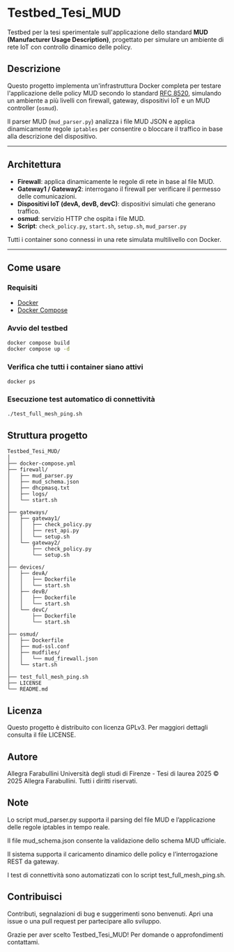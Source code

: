 # Testbed_Tesi_MUD

Testbed per la tesi sperimentale sull'applicazione dello standard **MUD (Manufacturer Usage Description)**, progettato per simulare un ambiente di rete IoT con controllo dinamico delle policy.

## Descrizione

Questo progetto implementa un'infrastruttura Docker completa per testare l'applicazione delle policy MUD secondo lo standard [RFC 8520](https://datatracker.ietf.org/doc/html/rfc8520), simulando un ambiente a più livelli con firewall, gateway, dispositivi IoT e un MUD controller (`osmud`).

Il parser MUD (`mud_parser.py`) analizza i file MUD JSON e applica dinamicamente regole `iptables` per consentire o bloccare il traffico in base alla descrizione del dispositivo.

---

## Architettura

- **Firewall**: applica dinamicamente le regole di rete in base al file MUD.
- **Gateway1 / Gateway2**: interrogano il firewall per verificare il permesso delle comunicazioni.
- **Dispositivi IoT (devA, devB, devC)**: dispositivi simulati che generano traffico.
- **osmud**: servizio HTTP che ospita i file MUD.
- **Script**: `check_policy.py`, `start.sh`, `setup.sh`, `mud_parser.py`

Tutti i container sono connessi in una rete simulata multilivello con Docker.

---

## Come usare

### Requisiti

- [Docker](https://docs.docker.com/get-docker/)
- [Docker Compose](https://docs.docker.com/compose/install/)

### Avvio del testbed

```bash
docker compose build
docker compose up -d
```

### Verifica che tutti i container siano attivi

```bash
docker ps
```

### Esecuzione test automatico di connettività

```bash
./test_full_mesh_ping.sh
```

## Struttura progetto 

```
Testbed_Tesi_MUD/
│
├── docker-compose.yml
├── firewall/
│   ├── mud_parser.py
│   ├── mud_schema.json
│   ├── dhcpmasq.txt
│   ├── logs/
│   └── start.sh
│
├── gateways/
│   ├── gateway1/
│   │   ├── check_policy.py
│   │   ├── rest_api.py
│   │   └── setup.sh
│   └── gateway2/
│       ├── check_policy.py
│       └── setup.sh
│
├── devices/
│   ├── devA/
│   │   ├── Dockerfile
│   │   └── start.sh
│   ├── devB/
│   │   ├── Dockerfile
│   │   └── start.sh
│   └── devC/
│       ├── Dockerfile
│       └── start.sh
│
├── osmud/
│   ├── Dockerfile
│   ├── mud-ssl.conf
│   ├── mudfiles/
│   │   └── mud_firewall.json
│   └── start.sh
│
├── test_full_mesh_ping.sh
├── LICENSE
└── README.md
```

## Licenza

Questo progetto è distribuito con licenza GPLv3.
Per maggiori dettagli consulta il file LICENSE.

## Autore

Allegra Farabullini
Università degli studi di Firenze - Tesi di laurea 2025
© 2025 Allegra Farabullini. Tutti i diritti riservati.

## Note

Lo script mud_parser.py supporta il parsing del file MUD e l’applicazione delle regole iptables in tempo reale.

Il file mud_schema.json consente la validazione dello schema MUD ufficiale.

Il sistema supporta il caricamento dinamico delle policy e l’interrogazione REST da gateway.

I test di connettività sono automatizzati con lo script test_full_mesh_ping.sh.

## Contribuisci

Contributi, segnalazioni di bug e suggerimenti sono benvenuti.
Apri una issue o una pull request per partecipare allo sviluppo.


Grazie per aver scelto Testbed_Tesi_MUD!
Per domande o approfondimenti contattami.